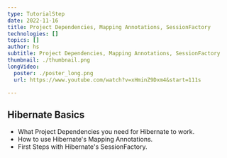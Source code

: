 ```yaml
---
type: TutorialStep
date: 2022-11-16
title: Project Dependencies, Mapping Annotations, SessionFactory
technologies: []
topics: []
author: hs
subtitle: Project Dependencies, Mapping Annotations, SessionFactory
thumbnail: ./thumbnail.png
longVideo:
  poster: ./poster_long.png
  url: https://www.youtube.com/watch?v=xHminZ9Dxm4&start=111s

---
```


## Hibernate Basics

* What Project Dependencies you need for Hibernate to work.
* How to use Hibernate's Mapping Annotations.
* First Steps with Hibernate's SessionFactory.
